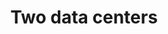 ---
title: Two data centers
linkTitle: Two data centers
description: Deploy to two data centers
menu:
  latest:
    parent: cdc
    identifier: two-data-centers
    weight: 652
type: page
isTocNested: false
showAsideToc: true
---